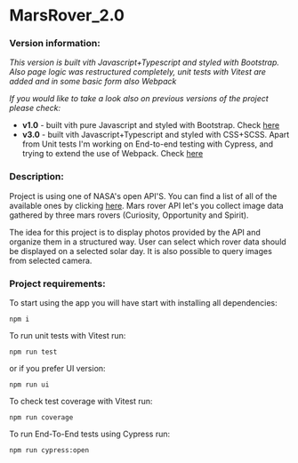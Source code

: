 # MarsRover_2.0
### Version information:

*This version is built vith Javascript+Typescript and styled with Bootstrap. Also page logic was restructured completely, unit tests with Vitest are added and in some basic form also Webpack*

*If you would like to take a look also on previous versions of the project please check:*

* **v1.0** - built vith pure Javascript and styled with Bootstrap. Check [here](https://github.com/RZajacc/Mars_Rover_1.0)
* **v3.0** - built vith Javascript+Typescript and styled with CSS+SCSS. Apart from Unit tests I'm working on End-to-end testing with Cypress, and trying to extend the use of Webpack. Check [here](https://github.com/RZajacc/MarsRover_3.0)

### Description:

Project is using one of NASA's open API'S. You can find a list of all of the available ones by clicking [here](https://api.nasa.gov/). Mars rover API let's you collect image data gathered by three mars rovers (Curiosity, Opportunity and Spirit).

The idea for this project is to display photos provided by the API and organize them in a structured way. User can select which rover data should be displayed on a selected solar day. It is also possible to query images from selected camera.

### Project requirements:

To start using the app you will have start with installing all dependencies: 

`npm i`

To run unit tests with Vitest run:

`npm run test` 

or if you prefer UI version: 

`npm run ui`

To check test coverage with Vitest run:

`npm run coverage`

To run End-To-End tests using Cypress run:

`npm run cypress:open`

